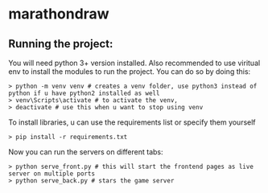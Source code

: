 # marathondraw

Running the project:
---
You will need python 3+ version installed.
Also recommended to use viritual env to install the modules to run
the project.
You can do so by doing this:
```
> python -m venv venv # creates a venv folder, use python3 instead of python if u have python2 installed as well
> venv\Scripts\activate # to activate the venv, 
> deactivate # use this when u want to stop using venv
```

To install libraries, u can use the requirements list or specify them
yourself
```
> pip install -r requirements.txt
```

Now you can run the servers on different tabs:
```
> python serve_front.py # this will start the frontend pages as live server on multiple ports
> python serve_back.py # stars the game server
```
